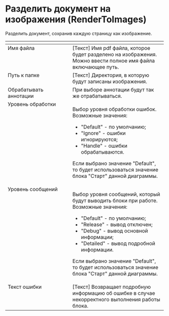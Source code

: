 # Разделить документ на изображения (RenderToImages)

Разделить документ, сохранив каждую страницу как изображение.

<table data-header-hidden><thead><tr><th width="219" valign="top"></th><th width="327" valign="top"></th></tr></thead><tbody><tr><td valign="top">Имя файла</td><td valign="top">[Текст] Имя pdf файла, которое будет разделено на изображения. Можно ввести полное имя файла включающее путь.</td></tr><tr><td valign="top">Путь к папке</td><td valign="top">[Текст] Директория, в которую будут записаны изображения.</td></tr><tr><td valign="top">Обрабатывать аннотации</td><td valign="top">При выборе аннотации будут так же отрабатываться.</td></tr><tr><td valign="top">Уровень обработки</td><td valign="top"><p>Выбор уровня обработки ошибок. Возможные значения: </p><ul><li>"Default" - по умолчанию; </li><li>"Ignore" - ошибки игнорируются; </li><li>"Handle" - ошибки обрабатываются. </li></ul><p>Если выбрано значение "Default", то будет использоваться значение блока "Старт" данной диаграммы.</p></td></tr><tr><td valign="top">Уровень сообщений</td><td valign="top"><p>Выбор уровня сообщений, который будут выводить блоки при работе. Возможные значения: </p><ul><li>"Default" - по умолчанию; </li><li>"Release" - вывод отключен; </li><li>"Debug" - вывод основной информации; </li><li>"Detailed" - вывод подробной информации. </li></ul><p>Если выбрано значение "Default", то будет использоваться значение блока "Старт" данной диаграммы.</p></td></tr><tr><td valign="top">Текст ошибки</td><td valign="top">[Текст] Возвращает подробную информацию об ошибке в случае некорректного выполнения работы блока.</td></tr></tbody></table>
